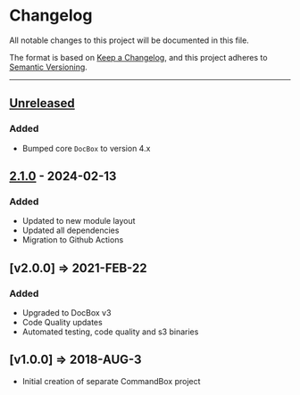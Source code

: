 # Changelog

All notable changes to this project will be documented in this file.

The format is based on [Keep a Changelog](https://keepachangelog.com/en/1.0.0/),
and this project adheres to [Semantic Versioning](https://semver.org/spec/v2.0.0.html).

* * *

## [Unreleased]

### Added

- Bumped core `DocBox` to version 4.x

## [2.1.0] - 2024-02-13

### Added

- Updated to new module layout
- Updated all dependencies
- Migration to Github Actions

## [v2.0.0] => 2021-FEB-22

### Added

- Upgraded to DocBox v3
- Code Quality updates
- Automated testing, code quality and s3 binaries

## [v1.0.0] => 2018-AUG-3

- Initial creation of separate CommandBox project

[Unreleased]: https://github.com/Ortus-Solutions/commandbox-docbox/compare/v2.1.0...HEAD

[2.1.0]: https://github.com/Ortus-Solutions/commandbox-docbox/compare/59900a295f22f08394115666b0ef8634b3c83abf...v2.1.0
